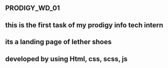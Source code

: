 ## PRODIGY_WD_01


## this is the first task of my  prodigy info tech intern 
## its a landing page of lether shoes
## developed by using  Html, css, scss, js 
